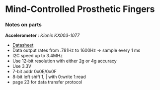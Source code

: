 # Mind-Controlled Prosthetic Fingers

### Notes on parts

**Accelerometer** : *Kionix KX003-1077*
 - [Datasheet](http://kionixfs.kionix.com/en/datasheet/KX003-1077-Specifications-Rev-2.0.pdf)
 - Data output rates from .781Hz to 1600Hz => sample every 1 ms
 - I2C speed up to 3.4MHz
 - Use 12-bit resolution with either 2g or 4g accuracy
 - Use 3.3V
 - 7-bit addr 0x0E/0x0F
 - 8-bit left shift 1, | with 0:write 1:read
 - page 23 for data transfer protocol
